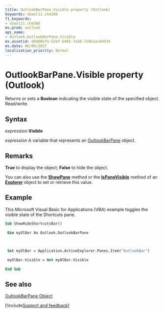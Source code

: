 ```yaml
---
title: OutlookBarPane.Visible property (Outlook)
keywords: vbaol11.chm366
f1_keywords:
- vbaol11.chm366
ms.prod: outlook
api_name:
- Outlook.OutlookBarPane.Visible
ms.assetid: d9d00e7a-52ef-b481-7a56-729e1ac04534
ms.date: 06/08/2017
localization_priority: Normal
---
```



# OutlookBarPane.Visible property (Outlook)

Returns or sets a  **Boolean** indicating the visible state of the specified object. Read/write.


## Syntax

_expression_.**Visible**

_expression_ A variable that represents an [OutlookBarPane](Outlook.OutlookBarPane.md) object.


## Remarks

 **True** to display the object; **False** to hide the object.

You can also use the  **[ShowPane](Outlook.Explorer.ShowPane.md)** method or the **[IsPaneVisible](Outlook.Explorer.IsPaneVisible.md)** method of an **[Explorer](Outlook.Explorer.md)** object to set or retrieve this value.


## Example

This Microsoft Visual Basic for Applications (VBA) example toggles the visible state of the Shortcuts pane.


```vb
Sub ShowHideShortcutsBar() 
 
 Dim myOlBar As Outlook.OutlookBarPane 
 
 
 
 Set myOlBar = Application.ActiveExplorer.Panes.Item("OutlookBar") 
 
 myOlBar.Visible = Not myOlBar.Visible 
 
End Sub
```


## See also


[OutlookBarPane Object](Outlook.OutlookBarPane.md)

[!include[Support and feedback](~/includes/feedback-boilerplate.md)]